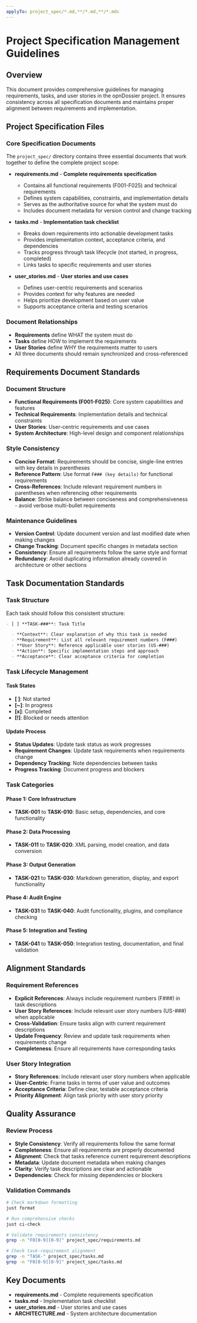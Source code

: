 ```yaml
---
applyTo: project_spec/*.md,**/*.md,**/*.mdc
---
```


# Project Specification Management Guidelines

## Overview

This document provides comprehensive guidelines for managing requirements, tasks, and user stories in the opnDossier project. It ensures consistency across all specification documents and maintains proper alignment between requirements and implementation.

## Project Specification Files

### Core Specification Documents

The `project_spec/` directory contains three essential documents that work together to define the complete project scope:

- **requirements.md** - **Complete requirements specification**

  - Contains all functional requirements (F001-F025) and technical requirements
  - Defines system capabilities, constraints, and implementation details
  - Serves as the authoritative source for what the system must do
  - Includes document metadata for version control and change tracking

- **tasks.md** - **Implementation task checklist**

  - Breaks down requirements into actionable development tasks
  - Provides implementation context, acceptance criteria, and dependencies
  - Tracks progress through task lifecycle (not started, in progress, completed)
  - Links tasks to specific requirements and user stories

- **user_stories.md** - **User stories and use cases**

  - Defines user-centric requirements and scenarios
  - Provides context for why features are needed
  - Helps prioritize development based on user value
  - Supports acceptance criteria and testing scenarios

### Document Relationships

- **Requirements** define WHAT the system must do
- **Tasks** define HOW to implement the requirements
- **User Stories** define WHY the requirements matter to users
- All three documents should remain synchronized and cross-referenced

## Requirements Document Standards

### Document Structure

- **Functional Requirements (F001-F025)**: Core system capabilities and features
- **Technical Requirements**: Implementation details and technical constraints
- **User Stories**: User-centric requirements and use cases
- **System Architecture**: High-level design and component relationships

### Style Consistency

- **Concise Format**: Requirements should be concise, single-line entries with key details in parentheses
- **Reference Pattern**: Use format `F### (key details)` for functional requirements
- **Cross-References**: Include relevant requirement numbers in parentheses when referencing other requirements
- **Balance**: Strike balance between conciseness and comprehensiveness - avoid verbose multi-bullet requirements

### Maintenance Guidelines

- **Version Control**: Update document version and last modified date when making changes
- **Change Tracking**: Document specific changes in metadata section
- **Consistency**: Ensure all requirements follow the same style and format
- **Redundancy**: Avoid duplicating information already covered in architecture or other sections

## Task Documentation Standards

### Task Structure

Each task should follow this consistent structure:

```markdown
- [ ] **TASK-###**: Task Title

  - **Context**: Clear explanation of why this task is needed
  - **Requirement**: List all relevant requirement numbers (F###)
  - **User Story**: Reference applicable user stories (US-###)
  - **Action**: Specific implementation steps and approach
  - **Acceptance**: Clear acceptance criteria for completion
```

### Task Lifecycle Management

#### Task States

- **[ ]**: Not started
- **[~]**: In progress
- **[x]**: Completed
- **[!]**: Blocked or needs attention

#### Update Process

- **Status Updates**: Update task status as work progresses
- **Requirement Changes**: Update task requirements when requirements change
- **Dependency Tracking**: Note dependencies between tasks
- **Progress Tracking**: Document progress and blockers

### Task Categories

#### Phase 1: Core Infrastructure

- **TASK-001** to **TASK-010**: Basic setup, dependencies, and core functionality

#### Phase 2: Data Processing

- **TASK-011** to **TASK-020**: XML parsing, model creation, and data conversion

#### Phase 3: Output Generation

- **TASK-021** to **TASK-030**: Markdown generation, display, and export functionality

#### Phase 4: Audit Engine

- **TASK-031** to **TASK-040**: Audit functionality, plugins, and compliance checking

#### Phase 5: Integration and Testing

- **TASK-041** to **TASK-050**: Integration testing, documentation, and final validation

## Alignment Standards

### Requirement References

- **Explicit References**: Always include requirement numbers (F###) in task descriptions
- **User Story References**: Include relevant user story numbers (US-###) when applicable
- **Cross-Validation**: Ensure tasks align with current requirement descriptions
- **Update Frequency**: Review and update task requirements when requirements change
- **Completeness**: Ensure all requirements have corresponding tasks

### User Story Integration

- **Story References**: Include relevant user story numbers when applicable
- **User-Centric**: Frame tasks in terms of user value and outcomes
- **Acceptance Criteria**: Define clear, testable acceptance criteria
- **Priority Alignment**: Align task priority with user story priority

## Quality Assurance

### Review Process

- **Style Consistency**: Verify all requirements follow the same format
- **Completeness**: Ensure all requirements are properly documented
- **Alignment**: Check that tasks reference current requirement descriptions
- **Metadata**: Update document metadata when making changes
- **Clarity**: Verify task descriptions are clear and actionable
- **Dependencies**: Check for missing dependencies or blockers

### Validation Commands

```bash
# Check markdown formatting
just format

# Run comprehensive checks
just ci-check

# Validate requirements consistency
grep -n "F0[0-9][0-9]" project_spec/requirements.md

# Check task-requirement alignment
grep -n "TASK-" project_spec/tasks.md
grep -n "F0[0-9][0-9]" project_spec/tasks.md
```

## Key Documents

- **requirements.md** - Complete requirements specification
- **tasks.md** - Implementation task checklist
- **user_stories.md** - User stories and use cases
- **ARCHITECTURE.md** - System architecture documentation
